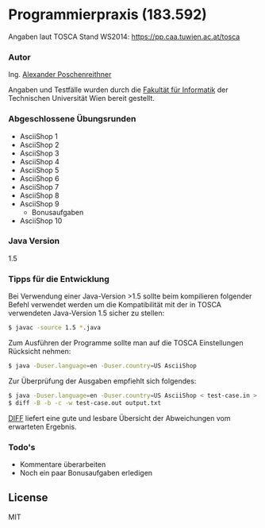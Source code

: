 # Programmierpraxis (183.592)
Angaben laut TOSCA Stand WS2014: https://pp.caa.tuwien.ac.at/tosca


### Autor
Ing. [Alexander Poschenreithner]

Angaben und Testfälle wurden durch die [Fakultät für Informatik] der Technischen Universität Wien bereit gestellt.


### Abgeschlossene Übungsrunden

  - AsciiShop 1
  - AsciiShop 2
  - AsciiShop 3
  - AsciiShop 4
  - AsciiShop 5
  - AsciiShop 6
  - AsciiShop 7
  - AsciiShop 8
  - AsciiShop 9
      - Bonusaufgaben
  - AsciiShop 10
  

### Java Version
1.5


### Tipps für die Entwicklung

Bei Verwendung einer Java-Version >1.5 sollte beim kompilieren folgender Befehl verwendet werden um die Kompatibilität mit der in TOSCA verwendeten Java-Version 1.5 sicher zu stellen:

```sh
$ javac -source 1.5 *.java
```

Zum Ausführen der Programme sollte man auf die TOSCA Einstellungen Rücksicht nehmen:

```sh
$ java -Duser.language=en -Duser.country=US AsciiShop
```

Zur Überprüfung der Ausgaben empfiehlt sich folgendes:

```sh
$ java -Duser.language=en -Duser.country=US AsciiShop < test-case.in > output.txt
$ diff -B -b -c -w test-case.out output.txt
```
[DIFF] liefert eine gute und lesbare Übersicht der Abweichungen vom erwarteten Ergebnis.




### Todo's

 - Kommentare überarbeiten
 - Noch ein paar Bonusaufgaben erledigen
 

License
----

MIT


[Alexander Poschenreithner]:mailto:e1328924@student.tuwien.ac.at
[DIFF]:http://unixhelp.ed.ac.uk/CGI/man-cgi?diff
[Fakultät für Informatik]:http://www.informatik.tuwien.ac.at/